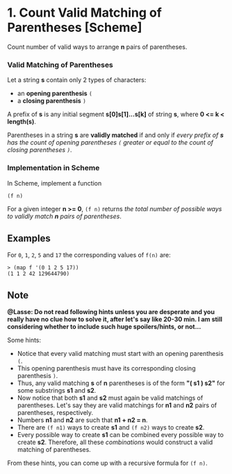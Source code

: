 # 1. Count Valid Matching of Parentheses [Scheme]

Count number of valid ways to arrange **n** pairs of parentheses.

### Valid Matching of Parentheses

Let a string **s** contain only 2 types of characters:
* an **opening parenthesis** `(`
* a **closing parenthesis** `)`

A prefix of **s** is any initial segment **s[0]s[1]...s[k]** of string **s**, where **0 <= k < length(s)**.

Parentheses in a string **s** are **validly matched** if and only if
*every prefix of **s** has the count of opening parentheses `(` greater or equal to the count of closing parentheses `)`*.

### Implementation in Scheme

In Scheme, implement a function
```scheme
(f n)
``` 
For a given integer **n >= 0**, `(f n)` returns *the total number of possible ways to validly match **n** pairs of parentheses*.

## Examples
For `0`, `1`, `2`, `5` and `17` the corresponding values of `f(n)` are:
```
> (map f '(0 1 2 5 17))
(1 1 2 42 129644790)
```

## Note

**@Lasse: Do not read following hints unless you are desperate and you really have no clue how to solve it, after let's say like 20-30 min.
I am still considering whether to include such huge spoilers/hints, or not...**

Some hints:
* Notice that every valid matching must start with an opening parenthesis `(`.
* This opening parenthesis must have its corresponding closing parenthesis `)`.
* Thus, any valid matching **s** of **n** parentheses is of the form **"( s1 ) s2"** for some substrings **s1** and **s2**.
* Now notice that both **s1** and **s2** must again be valid matchings of parentheses.
Let's say they are valid matchings for **n1** and **n2** pairs of parentheses, respectively.
* Numbers **n1** and **n2** are such that **n1 + n2 = n**.
* There are `(f n1)` ways to create **s1** and `(f n2)` ways to create **s2**.
* Every possible way to create **s1**  can be combined every possible way to create **s2**.
Therefore, all these *combinations* would construct a valid matching of parentheses.

From these hints, you can come up with a recursive formula for `(f n)`.
